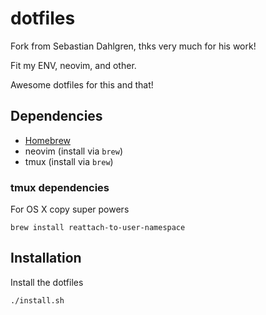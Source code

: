 # dotfiles

Fork from Sebastian Dahlgren, thks very much for his work!

Fit my ENV, neovim, and other.

Awesome dotfiles for this and that!

## Dependencies

- [Homebrew](http://brew.sh/)
- neovim (install via `brew`)
- tmux (install via `brew`)

### tmux dependencies

For OS X copy super powers

    brew install reattach-to-user-namespace

## Installation

Install the dotfiles

    ./install.sh
